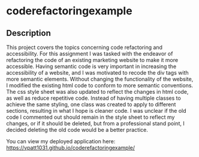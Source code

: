 # coderefactoringexample

## Description 

This project covers the topics concerning code refactoring and accessibility. For this assignment I was tasked with the endeavor of refactoring the code of an existing marketing website to make it more accessible. Having semantic code is very important in increasing the accessibility of a website, and I was motivated to recode the div tags with more semantic elements. Without changing the functionality of the website, I modified the existing html code to conform to more semantic conventions. The css style sheet was also updated to reflect the changes in html code, as well as reduce repetitive code. Instead of having multiple classes to achieve the same styling, one class was created to apply to different sections, resulting in what I hope is cleaner code. I was unclear if the old code I commented out should remain in the style sheet to reflect my changes, or if it should be deleted, but from a professional stand point, I decided deleting the old code would be a better practice.

You can view my deployed application here: https://vpatt1031.github.io/coderefactoringexample/

